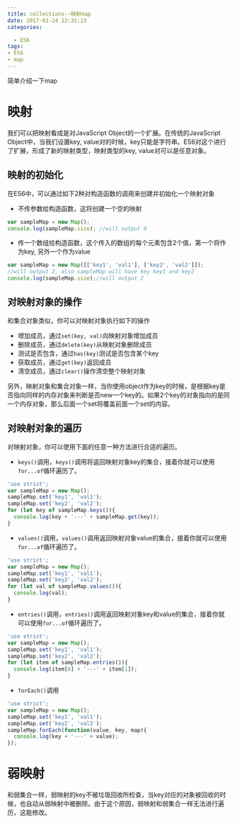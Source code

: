 ```yaml
---
title: collections--映射map
date: 2017-01-24 12:31:13
categories:

  - ES6
tags:
- ES6
- map
---
```

简单介绍一下map
<!--more-->
# 映射  
我们可以把映射看成是对JavaScript Object的一个扩展。在传统的JavaScript Object中，当我们设置key, value对的时候，key只能是字符串。ES6对这个进行了扩展，形成了新的映射类型，映射类型的key, value对可以是任意对象。  

## 映射的初始化  
在ES6中，可以通过如下2种对构造函数的调用来创建并初始化一个映射对象  
* 不传参数给构造函数，这将创建一个空的映射  
```javascript  
var sampleMap = new Map();
console.log(sampleMap.size); //will output 0
```

* 传一个数组给构造函数，这个传入的数组的每个元素包含2个值，第一个将作为key, 另外一个作为value  
```javascript  
var sampleMap = new Map([['key1', 'val1'], ['key2', 'val2']]);
//will output 2, also sampleMap will have key key1 and key2
console.log(sampleMap.size);//will output 2
```

## 对映射对象的操作  
和集合对象类似，你可以对映射对象执行如下的操作  
* 增加成员，通过`set(key, val)`向映射对象增加成员  
* 删除成员，通过`delete(key)`从映射对象删除成员
* 测试是否包含，通过`has(key)`测试是否包含某个key
* 获取成员，通过`get(key)`返回成员
* 清空成员，通过`clear()`操作清空整个映射对象  

另外，映射对象和集合对象一样，当你使用object作为key的时候，是根据key是否指向同样的内存对象来判断是否new一个key的。如果2个key的对象指向的是同一个内存对象，那么后面一个set将覆盖前面一个set的内容。  

## 对映射对象的遍历  
对映射对象，你可以使用下面的任意一种方法进行合适的遍历。  
- `keys()`调用，`keys()`调用将返回映射对象key的集合，接着你就可以使用`for...of`循环遍历了。  
```javascript   
'use strict';
var sampleMap = new Map();
sampleMap.set('key1', 'val1');
sampleMap.set('key2', 'val2');
for (let key of sampleMap.keys()){
  console.log(key + '---' + sampleMap.get(key));
}
```

- `values()`调用，`values()`调用返回映射对象value的集合，接着你就可以使用`for...of`循环遍历了。

```javascript   
'use strict';
var sampleMap = new Map();
sampleMap.set('key1', 'val1');
sampleMap.set('key2', 'val2');
for (let val of sampleMap.values()){
  console.log(val);
}
```

- `entries()`调用，`entries()`调用返回映射对象key和value的集合，接着你就可以使用`for...of`循环遍历了。  
```javascript   
'use strict';
var sampleMap = new Map();
sampleMap.set('key1', 'val1');
sampleMap.set('key2', 'val2');
for (let item of sampleMap.entries()){
  console.log(item[0] + '---' + item[1]);
}
```

- `forEach()`调用 
```javascript  
'use strict';
var sampleMap = new Map();
sampleMap.set('key1', 'val1');
sampleMap.set('key2', 'val2');
sampleMap.forEach(function(value, key, map){
  console.log(key + '---' + value);
});
```

# 弱映射  
和弱集合一样，弱映射的key不被垃圾回收所检查，当key对应的对象被回收的时候，也自动从弱映射中被删除。由于这个原因，弱映射和弱集合一样无法进行遍历，这能修改。
